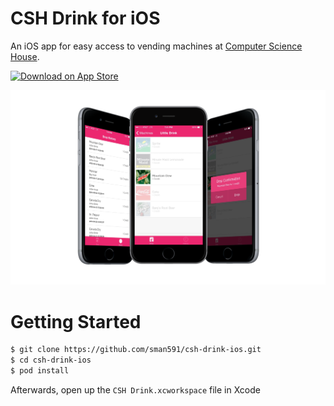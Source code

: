 # CSH Drink for iOS

An iOS app for easy access to vending machines at [Computer Science House](//csh.rit.edu).

[![Download on App Store](http://linkmaker.itunes.apple.com/images/badges/en-us/badge_appstore-lrg.svg)](https://itunes.apple.com/us/app/csh-drink/id961479879)

![CSH Drink Screenshot](/CSH-Drink.png?raw=true)

# Getting Started

```bash
$ git clone https://github.com/sman591/csh-drink-ios.git
$ cd csh-drink-ios
$ pod install
```

Afterwards, open up the `CSH Drink.xcworkspace` file in Xcode
